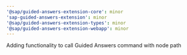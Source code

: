 ```yaml
---
'@sap/guided-answers-extension-core': minor
'sap-guided-answers-extension': minor
'@sap/guided-answers-extension-types': minor
'@sap/guided-answers-extension-webapp': minor
---
```


Adding functionality to call Guided Answers command with node path 
